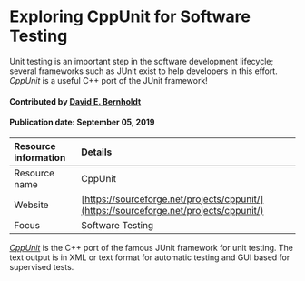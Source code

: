 # Exploring CppUnit for Software Testing
<!--deck text start-->
Unit testing is an important step in the software development lifecycle; several frameworks such as JUnit exist to help developers in this effort. *CppUnit* is a useful C++ port of the JUnit framework!
<!--deck text end-->

#### Contributed by [David E. Bernholdt](http://github.com/bernhold "David Bernholdt")
#### Publication date: September 05, 2019

Resource information | Details 
:--- | :--- 
Resource name| CppUnit
Website  | [https://sourceforge.net/projects/cppunit/](https://sourceforge.net/projects/cppunit/)
Focus | Software Testing

*[CppUnit](https://sourceforge.net/projects/cppunit/)* is the C++ port of the famous JUnit framework for unit testing.  The text output is in XML or text format for automatic testing and GUI based for supervised tests.

<!---
Publish: yes
Categories: reliability, development
Topics: testing, tools
Tags: tool
Level: 2
Prerequisites: defaults
Aggregate: none
--->
